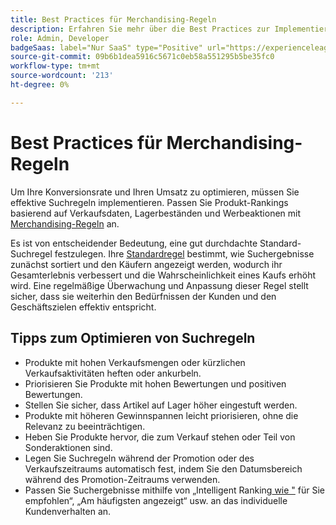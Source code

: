 ```yaml
---
title: Best Practices für Merchandising-Regeln
description: Erfahren Sie mehr über die Best Practices zur Implementierung von Merchandising-Regeln in Ihrem Store.
role: Admin, Developer
badgeSaas: label="Nur SaaS" type="Positive" url="https://experienceleague.adobe.com/de/docs/commerce/user-guides/product-solutions" tooltip="Gilt nur für Adobe Commerce as a Cloud Service- und Adobe Commerce Optimizer-Projekte (von Adobe verwaltete SaaS-Infrastruktur)."
source-git-commit: 09b6b1dea5916c5671c0eb58a551295b5be35fc0
workflow-type: tm+mt
source-wordcount: '213'
ht-degree: 0%

---
```


# Best Practices für Merchandising-Regeln

Um Ihre Konversionsrate und Ihren Umsatz zu optimieren, müssen Sie effektive Suchregeln implementieren. Passen Sie Produkt-Rankings basierend auf Verkaufsdaten, Lagerbeständen und Werbeaktionen mit [Merchandising-Regeln](add.md#intelligent-ranking) an.

Es ist von entscheidender Bedeutung, eine gut durchdachte Standard-Suchregel festzulegen. Ihre [Standardregel](overview.md#default-rule) bestimmt, wie Suchergebnisse zunächst sortiert und den Käufern angezeigt werden, wodurch ihr Gesamterlebnis verbessert und die Wahrscheinlichkeit eines Kaufs erhöht wird. Eine regelmäßige Überwachung und Anpassung dieser Regel stellt sicher, dass sie weiterhin den Bedürfnissen der Kunden und den Geschäftszielen effektiv entspricht.

## Tipps zum Optimieren von Suchregeln

- Produkte mit hohen Verkaufsmengen oder kürzlichen Verkaufsaktivitäten heften oder ankurbeln.
- Priorisieren Sie Produkte mit hohen Bewertungen und positiven Bewertungen.
- Stellen Sie sicher, dass Artikel auf Lager höher eingestuft werden.
- Produkte mit höheren Gewinnspannen leicht priorisieren, ohne die Relevanz zu beeinträchtigen.
- Heben Sie Produkte hervor, die zum Verkauf stehen oder Teil von Sonderaktionen sind.
- Legen Sie Suchregeln während der Promotion oder des Verkaufszeitraums automatisch fest, indem Sie den Datumsbereich während des Promotion-Zeitraums verwenden.
- Passen Sie Suchergebnisse mithilfe von „Intelligent Ranking[&#x200B; wie &quot;](add.md#intelligent-ranking) für Sie empfohlen“, „Am häufigsten angezeigt“ usw. an das individuelle Kundenverhalten an.

